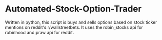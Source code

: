 # Automated-Stock-Option-Trader

Written in python, this script is buys and sells options based on stock ticker mentions on reddit's r/wallstreetbets. It uses the robin_stocks api for robinhood and praw api for reddit.
